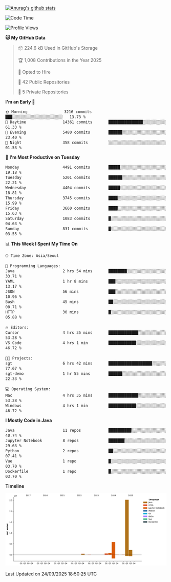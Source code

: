[![Anurag's github stats](https://github-readme-stats.vercel.app/api?username=hajubal)](https://github.com/anuraghazra/github-readme-stats)

<!--START_SECTION:waka-->
![Code Time](http://img.shields.io/badge/Code%20Time-796%20hrs%2023%20mins-blue)

![Profile Views](http://img.shields.io/badge/Profile%20Views-0-blue)

**🐱 My GitHub Data** 

> 📦 224.6 kB Used in GitHub's Storage 
 > 
> 🏆 1,008 Contributions in the Year 2025
 > 
> 💼 Opted to Hire
 > 
> 📜 42 Public Repositories 
 > 
> 🔑 5 Private Repositories 
 > 
**I'm an Early 🐤** 

```text
🌞 Morning                3216 commits        ███░░░░░░░░░░░░░░░░░░░░░░   13.73 % 
🌆 Daytime                14361 commits       ███████████████░░░░░░░░░░   61.33 % 
🌃 Evening                5480 commits        ██████░░░░░░░░░░░░░░░░░░░   23.40 % 
🌙 Night                  358 commits         ░░░░░░░░░░░░░░░░░░░░░░░░░   01.53 % 
```
📅 **I'm Most Productive on Tuesday** 

```text
Monday                   4491 commits        █████░░░░░░░░░░░░░░░░░░░░   19.18 % 
Tuesday                  5201 commits        ██████░░░░░░░░░░░░░░░░░░░   22.21 % 
Wednesday                4404 commits        █████░░░░░░░░░░░░░░░░░░░░   18.81 % 
Thursday                 3745 commits        ████░░░░░░░░░░░░░░░░░░░░░   15.99 % 
Friday                   3660 commits        ████░░░░░░░░░░░░░░░░░░░░░   15.63 % 
Saturday                 1083 commits        █░░░░░░░░░░░░░░░░░░░░░░░░   04.63 % 
Sunday                   831 commits         █░░░░░░░░░░░░░░░░░░░░░░░░   03.55 % 
```


📊 **This Week I Spent My Time On** 

```text
🕑︎ Time Zone: Asia/Seoul

💬 Programming Languages: 
Java                     2 hrs 54 mins       ████████░░░░░░░░░░░░░░░░░   33.71 % 
YAML                     1 hr 8 mins         ███░░░░░░░░░░░░░░░░░░░░░░   13.17 % 
JSON                     56 mins             ███░░░░░░░░░░░░░░░░░░░░░░   10.96 % 
Bash                     45 mins             ██░░░░░░░░░░░░░░░░░░░░░░░   08.71 % 
HTTP                     30 mins             █░░░░░░░░░░░░░░░░░░░░░░░░   05.88 % 

🔥 Editors: 
Cursor                   4 hrs 35 mins       █████████████░░░░░░░░░░░░   53.28 % 
VS Code                  4 hrs 1 min         ████████████░░░░░░░░░░░░░   46.72 % 

🐱‍💻 Projects: 
sgt                      6 hrs 42 mins       ███████████████████░░░░░░   77.67 % 
sgt-demo                 1 hr 55 mins        ██████░░░░░░░░░░░░░░░░░░░   22.33 % 

💻 Operating System: 
Mac                      4 hrs 35 mins       █████████████░░░░░░░░░░░░   53.28 % 
Windows                  4 hrs 1 min         ████████████░░░░░░░░░░░░░   46.72 % 
```

**I Mostly Code in Java** 

```text
Java                     11 repos            ██████████░░░░░░░░░░░░░░░   40.74 % 
Jupyter Notebook         8 repos             ███████░░░░░░░░░░░░░░░░░░   29.63 % 
Python                   2 repos             ██░░░░░░░░░░░░░░░░░░░░░░░   07.41 % 
Vue                      1 repo              █░░░░░░░░░░░░░░░░░░░░░░░░   03.70 % 
Dockerfile               1 repo              █░░░░░░░░░░░░░░░░░░░░░░░░   03.70 % 
```



**Timeline**

![Lines of Code chart](https://raw.githubusercontent.com/hajubal/hajubal/main/assets/bar_graph.png)


 Last Updated on 24/09/2025 18:50:25 UTC
<!--END_SECTION:waka-->